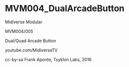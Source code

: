 # MVM004_DualArcadeButton

Midiverse Modular

MVM004/005

Dual/Quad Arcade Button

youtube.com/MidiverseTV

cc-by-sa Frank Aponte, Tsyklon Labs, 2016
